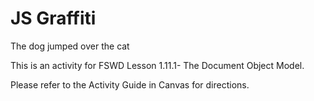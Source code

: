 # JS Graffiti
The dog jumped over the cat 

This is an activity for FSWD Lesson 1.11.1- The Document Object Model.

Please refer to the Activity Guide in Canvas for directions.